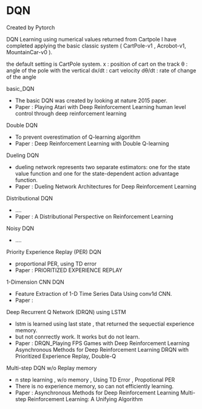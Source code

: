 # DQN
Created by Pytorch

DQN Learning using numerical values returned from Cartpole 
I have completed applying the basic classic system ( CartPole-v1 , Acrobot-v1, MountainCar-v0 ).


the default setting is CartPole system.
x : position of cart on the track
θ : angle of the pole with the vertical
dx/dt : cart velocity
dθ/dt : rate of change of the angle


basic_DQN 
- The basic DQN was created by looking at nature 2015 paper.
- Paper : Playing Atari with Deep Reinforcement Learning
          human level control through deep reinforcement learning
          
Double DQN
- To prevent overestimation of Q-learning algorithm 
- Paper : Deep Reinforcement Learning with Double Q-learning

Dueling DQN
- dueling network represents two separate estimators: 
  one for the state value function and one for the state-dependent action advantage function.
- Paper : Dueling Network Architectures for Deep Reinforcement Learning

Distributional DQN
- ....
- Paper : A Distributional Perspective on Reinforcement Learning


Noisy DQN
- ....

Priority Experience Replay (PER) DQN
- proportional PER, using TD error 
- Paper : PRIORITIZED EXPERIENCE REPLAY

1-Dimension CNN DQN
- Feature Extraction of 1-D Time Series Data Using conv1d CNN.
- Paper : 

Deep Recurrent Q Network (DRQN) using LSTM
- lstm is learned using last state , that returned the sequectial experience memory.
- but not conrrectly work. It works but do not learn.
- Paper : DRQN_Playing FPS Games with Deep Reinforcement Learning
          Asynchronous Methods for Deep Reinforcement Learning
          DRQN with Prioritized Experience Replay, Double-Q
          

Multi-step DQN w/o Replay memory 
- n step learning , w/o memory , Using TD Error , Propotional PER 
- There is no experience memory, so can not efficiently learning.
- Paper : Asynchronous Methods for Deep Reinforcement Learning
          Multi-step Reinforcement Learning: A Unifying Algorithm
          
